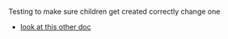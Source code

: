 Testing to make sure children get created correctly
change one

- [look at this other doc](../../getting-started-admin/catalog.md)
